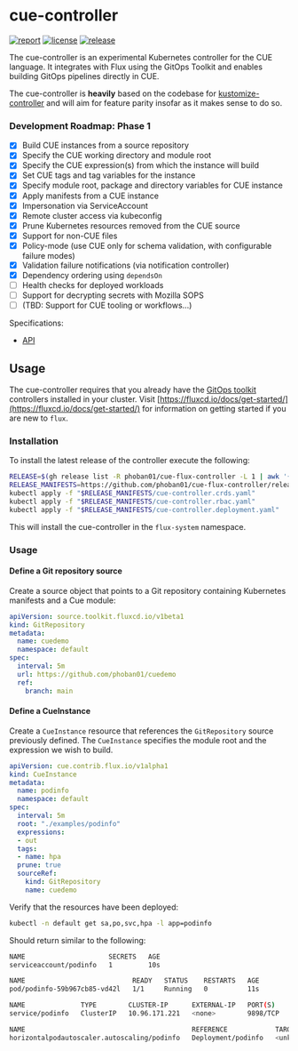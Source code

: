 # cue-controller

[![report](https://goreportcard.com/badge/github.com/phoban01/cue-flux-controller)](https://goreportcard.com/report/github.com/phoban01/cue-flux-controller)
[![license](https://img.shields.io/github/license/phoban01/cue-flux-controller.svg)](https://github.com/fluxcd/cue-flux-controller/blob/main/LICENSE)
[![release](https://img.shields.io/github/release/phoban01/cue-flux-controller/all.svg)](https://github.com/phoban01/cue-flux-controller/releases)

The cue-controller is an experimental Kubernetes controller for the CUE language. It integrates with Flux using the GitOps Toolkit and enables building GitOps pipelines directly in CUE.

The cue-controller is **heavily** based on the codebase for [kustomize-controller](https://github.com/fluxcd/kustomize-controller) and will aim for feature parity insofar as it makes sense to do so.

### Development Roadmap: Phase 1
- [x] Build CUE instances from a source repository
- [x] Specify the CUE working directory and module root
- [x] Specify the CUE expression(s) from which the instance will build
- [x] Set CUE tags and tag variables for the instance
- [x] Specify module root, package and directory variables for CUE instance
- [x] Apply manifests from a CUE instance
- [x] Impersonation via ServiceAccount
- [x] Remote cluster access via kubeconfig
- [x] Prune Kubernetes resources removed from the CUE source
- [x] Support for non-CUE files
- [x] Policy-mode (use CUE only for schema validation, with configurable failure modes)
- [x] Validation failure notifications (via notification controller)
- [x] Dependency ordering using `dependsOn`
- [ ] Health checks for deployed workloads
- [ ] Support for decrypting secrets with Mozilla SOPS
- [ ] (TBD: Support for CUE tooling or workflows...)

Specifications:
* [API](docs/api/v1alpha1/README.md)

## Usage

The cue-controller requires that you already have the [GitOps toolkit](https://fluxcd.io/docs/components/)
controllers installed in your cluster. Visit [https://fluxcd.io/docs/get-started/](https://fluxcd.io/docs/get-started/) for information on getting started if you are new to `flux`.

### Installation

To install the latest release of the controller execute the following:
```bash
RELEASE=$(gh release list -R phoban01/cue-flux-controller -L 1 | awk '{print $1}')
RELEASE_MANIFESTS=https://github.com/phoban01/cue-flux-controller/releases/download/$RELEASE
kubectl apply -f "$RELEASE_MANIFESTS/cue-controller.crds.yaml"
kubectl apply -f "$RELEASE_MANIFESTS/cue-controller.rbac.yaml"
kubectl apply -f "$RELEASE_MANIFESTS/cue-controller.deployment.yaml"
```

This will install the cue-controller in the `flux-system` namespace.

### Usage
#### Define a Git repository source

Create a source object that points to a Git repository containing Kubernetes manifests and a Cue module:

```yaml
apiVersion: source.toolkit.fluxcd.io/v1beta1
kind: GitRepository
metadata:
  name: cuedemo
  namespace: default
spec:
  interval: 5m
  url: https://github.com/phoban01/cuedemo
  ref:
    branch: main
```

#### Define a CueInstance

Create a `CueInstance` resource that references the `GitRepository` source previously defined. The `CueInstance` specifies the module root and the expression we wish to build.

```yaml
apiVersion: cue.contrib.flux.io/v1alpha1
kind: CueInstance
metadata:
  name: podinfo
  namespace: default
spec:
  interval: 5m
  root: "./examples/podinfo"
  expressions:
  - out
  tags:
  - name: hpa
  prune: true
  sourceRef:
    kind: GitRepository
    name: cuedemo
```

Verify that the resources have been deployed:

```bash
kubectl -n default get sa,po,svc,hpa -l app=podinfo
```

Should return similar to the following:
```bash
NAME                     SECRETS   AGE
serviceaccount/podinfo   1         10s

NAME                           READY   STATUS    RESTARTS   AGE
pod/podinfo-59b967cb85-vd42l   1/1     Running   0          11s

NAME              TYPE        CLUSTER-IP      EXTERNAL-IP   PORT(S)    AGE
service/podinfo   ClusterIP   10.96.171.221   <none>        9898/TCP   5s

NAME                                          REFERENCE            TARGETS                          MINPODS   MAXPODS   REPLICAS   AGE
horizontalpodautoscaler.autoscaling/podinfo   Deployment/podinfo   <unknown>/500Mi, <unknown>/75%   1         4         1          10s
```
